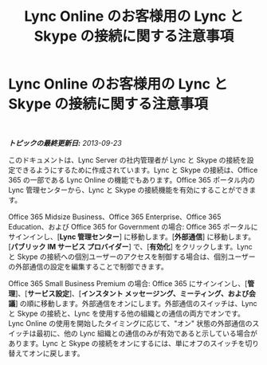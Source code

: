 ﻿---
title: Lync Online のお客様用の Lync と Skype の接続に関する注意事項
TOCTitle: Lync Online のお客様用の Lync と Skype の接続に関する注意事項
ms:assetid: 1d0f5c1a-74c6-468f-9877-ad2b1ddf355f
ms:mtpsurl: https://technet.microsoft.com/ja-jp/library/Dn440169(v=OCS.15)
ms:contentKeyID: 59602751
ms.date: 05/19/2016
mtps_version: v=OCS.15
ms.translationtype: HT
---

# Lync Online のお客様用の Lync と Skype の接続に関する注意事項

 

_**トピックの最終更新日:** 2013-09-23_

このドキュメントは、Lync Server の社内管理者が Lync と Skype の接続を設定できるようにするために作成されています。Lync と Skype の接続は、Office 365 の一部である Lync Online の機能でもあります。Office 365 ポータル内の Lync 管理センターから、Lync と Skype の接続機能を有効にすることができます。

Office 365 Midsize Business、Office 365 Enterprise、Office 365 Education、および Office 365 for Government の場合: Office 365 ポータルにサインインし、\[**Lync 管理センター**\] に移動します。\[**外部通信**\] に移動します。\[**パブリック IM サービス プロバイダー**\] で、\[**有効化**\] をクリックします。Lync と Skype の接続への個別ユーザーのアクセスを制御する場合は、個別ユーザーの外部通信の設定を編集することで制御できます。

Office 365 Small Business Premium の場合: Office 365 にサインインし、\[**管理**\]、\[**サービス設定**\]、\[**インスタント メッセージング、ミーティング、および会議**\] の順に移動します。外部通信をオンにします。外部通信のスイッチは、Lync と Skype の接続と、Lync を使用する他の組織との通信の両方でオンです。Lync Online の使用を開始したタイミングに応じて、"オン" 状態の外部通信のスイッチは最初に、他の Lync 組織との通信のみが有効であると示している場合があります。Lync と Skype の接続をオンにするには、単にオフのスイッチを切り替えてオンに戻します。

